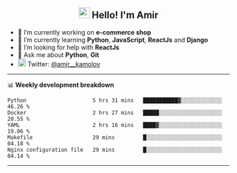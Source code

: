 <h2 align="center"><img src="https://media.giphy.com/media/hvRJCLFzcasrR4ia7z/giphy.gif" width="25px"> Hello! I'm Amir</h2>

- 🔭 I’m currently working on **e-commerce shop**
- 🌱 I’m currently learning **Python**, **JavaScript**, **ReactJs** and **Django**
- 🤔 I’m looking for help with **ReactJs**
- 💬 Ask me about **Python**, **Git**
- <img alt="Amir Kamolov | Twitter" width="18px" src="https://raw.githubusercontent.com/peterthehan/peterthehan/master/assets/twitter.svg" /> Twitter: [@amir__kamolov ](https://twitter.com/amir__kamolov)

---

📊 **Weekly development breakdown**
<!--START_SECTION:waka-->
```text
Python                     5 hrs 31 mins   ███████████▓░░░░░░░░░░░░░   46.26 % 
Docker                     2 hrs 27 mins   █████░░░░░░░░░░░░░░░░░░░░   20.55 % 
YAML                       2 hrs 16 mins   ████▓░░░░░░░░░░░░░░░░░░░░   19.06 % 
Makefile                   29 mins         █░░░░░░░░░░░░░░░░░░░░░░░░   04.18 % 
Nginx configuration file   29 mins         █░░░░░░░░░░░░░░░░░░░░░░░░   04.14 % 
```
<!--END_SECTION:waka-->

---
